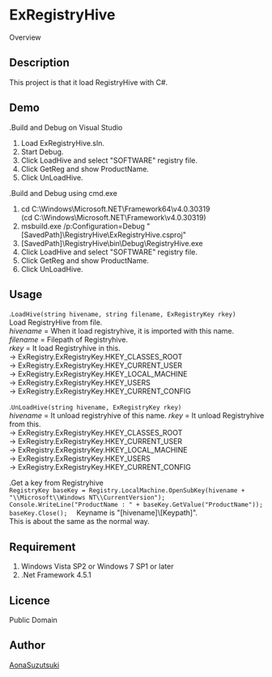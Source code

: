 ExRegistryHive
====

Overview

## Description
This project is that it load RegistryHive with C#.

## Demo
.Build and Debug on Visual Studio  
1. Load ExRegistryHive.sln.  
2. Start Debug.  
3. Click LoadHive and select "SOFTWARE" registry file.  
4. Click GetReg and show ProductName.  
5. Click UnLoadHive.  
  
.Build and Debug using cmd.exe  
1. cd C:\Windows\Microsoft.NET\Framework64\v4.0.30319  
  (cd C:\Windows\Microsoft.NET\Framework\v4.0.30319)  
2. msbuild.exe /p:Configuration=Debug "[SavedPath]\RegistryHive\ExRegistryHive.csproj"  
3. [SavedPath]\RegistryHive\bin\Debug\RegistryHive.exe  
4. Click LoadHive and select "SOFTWARE" registry file.  
5. Click GetReg and show ProductName.  
6. Click UnLoadHive.

## Usage
.`LoadHive(string hivename, string filename, ExRegistryKey rkey)`  
Load RegistryHive from file.  
*hivename* = When it load registryhive, it is imported with this name.  
*filename* = Filepath of Registryhive.  
*rkey* = It load Registryhive in this.  
 -> ExRegistry.ExRegistryKey.HKEY_CLASSES_ROOT  
 -> ExRegistry.ExRegistryKey.HKEY_CURRENT_USER  
 -> ExRegistry.ExRegistryKey.HKEY_LOCAL_MACHINE  
 -> ExRegistry.ExRegistryKey.HKEY_USERS  
 -> ExRegistry.ExRegistryKey.HKEY_CURRENT_CONFIG  
 
 .`UnLoadHive(string hivename, ExRegistryKey rkey)`  
 *hivename* = It unload registryhive of this name. 
 *rkey* = It unload Registryhive from this.  
 -> ExRegistry.ExRegistryKey.HKEY_CLASSES_ROOT  
 -> ExRegistry.ExRegistryKey.HKEY_CURRENT_USER  
 -> ExRegistry.ExRegistryKey.HKEY_LOCAL_MACHINE  
 -> ExRegistry.ExRegistryKey.HKEY_USERS  
 -> ExRegistry.ExRegistryKey.HKEY_CURRENT_CONFIG  


.Get a key from Registryhive  
`
RegistryKey baseKey = Registry.LocalMachine.OpenSubKey(hivename + "\\Microsoft\\Windows NT\\CurrentVersion");  
Console.WriteLine("ProductName : " + baseKey.GetValue("ProductName"));  
baseKey.Close();  
`
Keyname is "[hivename]\\[Keypath]".  
This is about the same as the normal way.  

## Requirement
1. Windows Vista SP2 or Windows 7 SP1 or later  
2. .Net Framework 4.5.1  

## Licence
Public Domain

## Author
[AonaSuzutsuki](https://github.com/AonaSuzutsuki)
